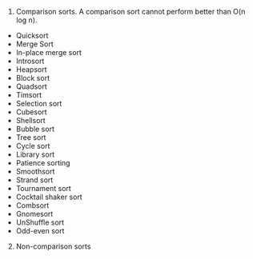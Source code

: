 1. Comparison sorts. A comparison sort cannot perform better than O(n log n).
  - Quicksort
  - Merge Sort
  - In-place merge sort
  - Introsort
  - Heapsort
  - Block sort
  - Quadsort
  - Timsort
  - Selection sort
  - Cubesort
  - Shellsort
  - Bubble sort
  - Tree sort
  - Cycle sort
  - Library sort
  - Patience sorting
  - Smoothsort
  - Strand sort
  - Tournament sort
  - Cocktail shaker sort
  - Combsort
  - Gnomesort
  - UnShuffle sort
  - Odd-even sort

2. Non-comparison sorts